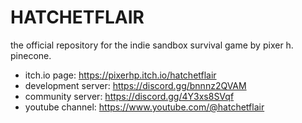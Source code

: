 # HATCHETFLAIR
the official repository for the indie sandbox survival game by pixer h. pinecone.

* itch.io page: https://pixerhp.itch.io/hatchetflair
* development server: https://discord.gg/bnnnz2QVAM
* community server: https://discord.gg/4Y3xs8SVqf
* youtube channel: https://www.youtube.com/@hatchetflair
